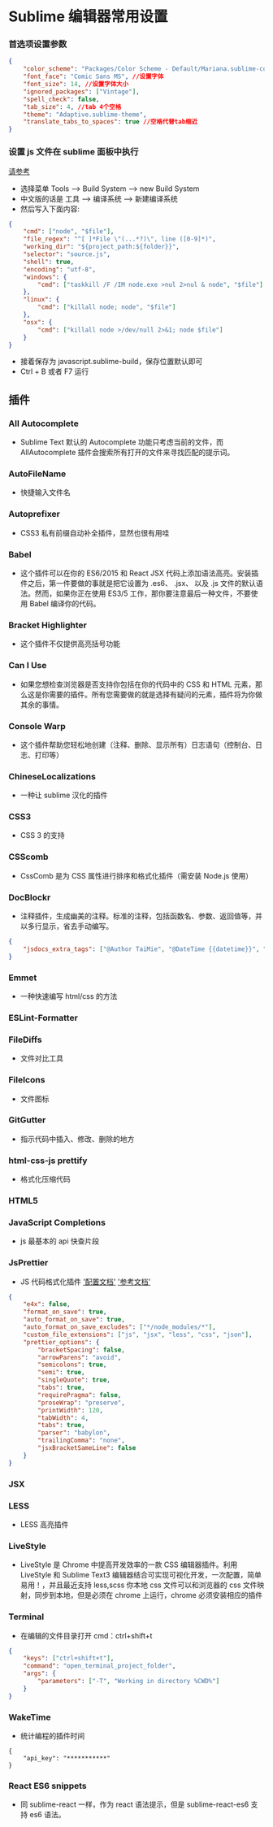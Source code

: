 # Sublime 编辑器常用设置

### 首选项设置参数

```json
{
    "color_scheme": "Packages/Color Scheme - Default/Mariana.sublime-color-scheme",
    "font_face": "Comic Sans MS", //设置字体
    "font_size": 14, //设置字体大小
    "ignored_packages": ["Vintage"],
    "spell_check": false,
    "tab_size": 4, //tab 4个空格
    "theme": "Adaptive.sublime-theme",
    "translate_tabs_to_spaces": true //空格代替tab缩近
}
```

### 设置 js 文件在 sublime 面板中执行

[请参考](https://blog.csdn.net/w13770269691/article/details/78390224)

-   选择菜单 Tools --> Build System --> new Build System
-   中文版的话是 工具 --> 编译系统 --> 新建编译系统
-   然后写入下面内容:

```json
{
    "cmd": ["node", "$file"],
    "file_regex": "^[ ]*File \"(...*?)\", line ([0-9]*)",
    "working_dir": "${project_path:${folder}}",
    "selector": "source.js",
    "shell": true,
    "encoding": "utf-8",
    "windows": {
        "cmd": ["taskkill /F /IM node.exe >nul 2>nul & node", "$file"]
    },
    "linux": {
        "cmd": ["killall node; node", "$file"]
    },
    "osx": {
        "cmd": ["killall node >/dev/null 2>&1; node $file"]
    }
}
```

-   接着保存为 javascript.sublime-build，保存位置默认即可
-   Ctrl + B 或者 F7 运行

## 插件

### All Autocomplete

-   Sublime Text 默认的 Autocomplete 功能只考虑当前的文件，而 AllAutocomplete 插件会搜索所有打开的文件来寻找匹配的提示词。

### AutoFileName

-   快捷输入文件名

### Autoprefixer

-   CSS3 私有前缀自动补全插件，显然也很有用哇

### Babel

-   这个插件可以在你的 ES6/2015 和 React JSX 代码上添加语法高亮。安装插件之后，第一件要做的事就是把它设置为 .es6、 .jsx、 以及 .js 文件的默认语法。然而，如果你正在使用 ES3/5 工作，那你要注意最后一种文件，不要使用 Babel 编译你的代码。

### Bracket Highlighter

-   这个插件不仅提供高亮括号功能

### Can I Use

-   如果您想检查浏览器是否支持你包括在你的代码中的 CSS 和 HTML 元素，那么这是你需要的插件。所有您需要做的就是选择有疑问的元素，插件将为你做其余的事情。

### Console Warp

-   这个插件帮助您轻松地创建（注释、删除、显示所有）日志语句（控制台、日志、打印等）

### ChineseLocalizations

-   一种让 sublime 汉化的插件

### CSS3

-   CSS 3 的支持

### CSScomb

-   CssComb 是为 CSS 属性进行排序和格式化插件（需安装 Node.js 使用）

### DocBlockr

-   注释插件，生成幽美的注释。标准的注释，包括函数名、参数、返回值等，并以多行显示，省去手动编写。

```json
{
    "jsdocs_extra_tags": ["@Author TaiMie", "@DateTime {{datetime}}", "@version  1.0"]
}
```

### Emmet

-   一种快速编写 html/css 的方法

### ESLint-Formatter

<!-- https://www.zhoulujun.cn/html/tools/grunt/2016_0519_7832.html -->

### FileDiffs

-   文件对比工具

### FileIcons

-   文件图标

### GitGutter

-   指示代码中插入、修改、删除的地方

### html-css-js prettify

-   格式化压缩代码

### HTML5

### JavaScript Completions

-   js 最基本的 api 快查片段

### JsPrettier

-   JS 代码格式化插件
    ['配置文档'](https://prettier.io/docs/en/options.html)
    ['参考文档'](https://realroyhsu.github.io/2018/09/02/Sublime3%20React%E3%80%81JSX%20%E4%BB%A3%E7%A0%81%E7%BE%8E%E5%8C%96--[Prettier]/)

```json
{
    "e4x": false,
    "format_on_save": true,
    "auto_format_on_save": true,
    "auto_format_on_save_excludes": ["*/node_modules/*"],
    "custom_file_extensions": ["js", "jsx", "less", "css", "json"],
    "prettier_options": {
        "bracketSpacing": false,
        "arrowParens": "avoid",
        "semicolons": true,
        "semi": true,
        "singleQuote": true,
        "tabs": true,
        "requirePragma": false,
        "proseWrap": "preserve",
        "printWidth": 120,
        "tabWidth": 4,
        "tabs": true,
        "parser": "babylon",
        "trailingComma": "none",
        "jsxBracketSameLine": false
    }
}
```

### JSX

### LESS

-   LESS 高亮插件

### LiveStyle

-   LiveStyle 是 Chrome 中提高开发效率的一款 CSS 编辑器插件。利用 LiveStyle 和 Sublime Text3 编辑器结合可实现可视化开发，一次配置，简单易用！，并且最近支持 less,scss 你本地 css 文件可以和浏览器的 css 文件映射，同步到本地，但是必须在 chrome 上运行，chrome 必须安装相应的插件

### Terminal

-   在编辑的文件目录打开 cmd：ctrl+shift+t

```json
{
    "keys": ["ctrl+shift+t"],
    "command": "open_terminal_project_folder",
    "args": {
        "parameters": ["-T", "Working in directory %CWD%"]
    }
}
```

### WakeTime

-   统计编程的插件时间

```javascritpt
{
    "api_key": "***********"
}
```

### React ES6 snippets

-   同 sublime-react 一样，作为 react 语法提示，但是 sublime-react-es6 支持 es6 语法。
